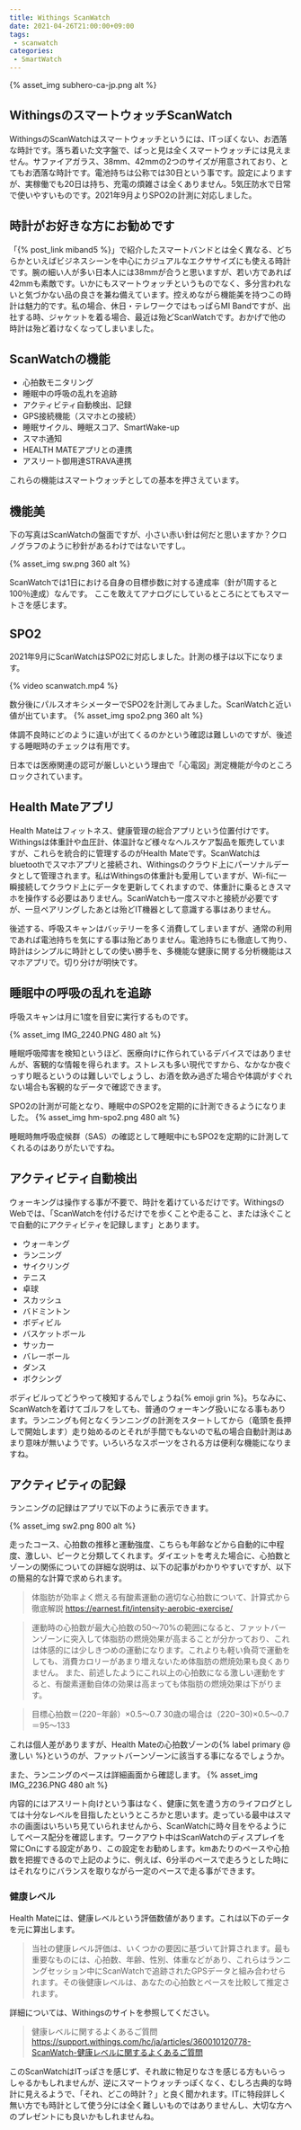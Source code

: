 ```yaml
---
title: Withings ScanWatch
date: 2021-04-26T21:00:00+09:00
tags:
 - scanwatch
categories:
 - SmartWatch
---
```

{% asset_img subhero-ca-jp.png alt %}

## WithingsのスマートウォッチScanWatch

WithingsのScanWatchはスマートウォッチというには、ITっぽくない、お洒落な時計です。落ち着いた文字盤で、ぱっと見は全くスマートウォッチには見えません。サファイアガラス、38mm、42mmの2つのサイズが用意されており、とてもお洒落な時計です。電池持ちは公称では30日という事です。設定によりますが、実稼働でも20日は持ち、充電の煩雑さは全くありません。5気圧防水で日常で使いやすいものです。2021年9月よりSPO2の計測に対応しました。

<!-- more -->

## 時計がお好きな方にお勧めです

「{% post_link miband5 %}」で紹介したスマートバンドとは全く異なる、どちらかといえばビジネスシーンを中心にカジュアルなエクササイズにも使える時計です。腕の細い人が多い日本人には38mmが合うと思いますが、若い方であれば42mmも素敵です。いかにもスマートウォッチというものでなく、多分言われないと気づかない品の良さを兼ね備えています。控えめながら機能美を持つこの時計は魅力的です。私の場合、休日・テレワークではもっぱらMI Bandですが、出社する時、ジャケットを着る場合、最近は殆どScanWatchです。おかげで他の時計は殆ど着けなくなってしまいました。

## ScanWatchの機能

- 心拍数モニタリング
- 睡眠中の呼吸の乱れを追跡
- アクティビティ自動検出、記録
- GPS接続機能（スマホとの接続）
- 睡眠サイクル、睡眠スコア、SmartWake-up
- スマホ通知
- HEALTH MATEアプリとの連携
- アスリート御用達STRAVA連携

これらの機能はスマートウォッチとしての基本を押さえています。

## 機能美

下の写真はScanWatchの盤面ですが、小さい赤い針は何だと思いますか？クロノグラフのように秒針があるわけではないですし。

{% asset_img sw.png 360 alt %}

ScanWatchでは1日における自身の目標歩数に対する達成率（針が1周すると100％達成）なんです。
ここを敢えてアナログにしているところにとてもスマートさを感じます。

## SPO2

2021年9月にScanWatchはSPO2に対応しました。計測の様子は以下になります。

{% video scanwatch.mp4 %}

数分後にパルスオキシメーターでSPO2を計測してみました。ScanWatchと近い値が出ています。
{% asset_img spo2.png 360 alt %}

体調不良時にどのように違いが出てくるのかという確認は難しいのですが、後述する睡眠時のチェックは有用です。

日本では医療関連の認可が厳しいという理由で「心電図」測定機能が今のところロックされています。

## Health Mateアプリ

Health Mateはフィットネス、健康管理の総合アプリという位置付けです。Withingsは体重計や血圧計、体温計など様々なヘルスケア製品を販売していますが、これらを統合的に管理するのがHealth Mateです。ScanWatchはbluetoothでスマホアプリと接続され、Withingsのクラウド上にパーソナルデータとして管理されます。私はWithingsの体重計も愛用していますが、Wi-fiに一瞬接続してクラウド上にデータを更新してくれますので、体重計に乗るときスマホを操作する必要はありません。ScanWatchも一度スマホと接続が必要ですが、一旦ペアリングしたあとは殆どIT機器として意識する事はありません。

後述する、呼吸スキャンはバッテリーを多く消費してしまいますが、通常の利用であれば電池持ちを気にする事は殆どありません。電池持ちにも徹底して拘り、時計はシンプルに時計としての使い勝手を、多機能な健康に関する分析機能はスマホアプリで。切り分けが明快です。

## 睡眠中の呼吸の乱れを追跡

呼吸スキャンは月に1度を目安に実行するものです。

{% asset_img IMG_2240.PNG 480 alt %}

睡眠呼吸障害を検知というほど、医療向けに作られているデバイスではありませんが、客観的な情報を得られます。ストレスも多い現代ですから、なかなか夜ぐっすり眠るというのは難しいでしょうし、お酒を飲み過ぎた場合や体調がすぐれない場合も客観的なデータで確認できます。

SPO2の計測が可能となり、睡眠中のSPO2を定期的に計測できるようになりました。
{% asset_img hm-spo2.png 480 alt %}

睡眠時無呼吸症候群（SAS）の確認として睡眠中にもSPO2を定期的に計測してくれるのはありがたいですね。

## アクティビティ自動検出

ウォーキングは操作する事が不要で、時計を着けているだけです。WithingsのWebでは、「ScanWatchを付けるだけでを歩くことや走ること、または泳ぐことで自動的にアクティビティを記録します」とあります。

- ウォーキング
- ランニング
- サイクリング
- テニス
- 卓球
- スカッシュ
- バドミントン
- ボディビル
- バスケットボール
- サッカー
- バレーボール
- ダンス
- ボクシング

ボディビルってどうやって検知するんでしょうね{% emoji grin %}。ちなみに、ScanWatchを着けてゴルフをしても、普通のウォーキング扱いになる事もあります。ランニングも何となくランニングの計測をスタートしてから（竜頭を長押しで開始します）走り始めるのとそれが手間でもないので私の場合自動計測はあまり意味が無いようです。いろいろなスポーツをされる方は便利な機能になりますね。

## アクティビティの記録

ランニングの記録はアプリで以下のように表示できます。

{% asset_img sw2.png 800 alt %}

走ったコース、心拍数の推移と運動強度、こちらも年齢などから自動的に中程度、激しい、ピークと分類してくれます。ダイエットを考えた場合に、心拍数とゾーンの関係についての詳細な説明は、以下の記事がわかりやすいですが、以下の簡易的な計算で求められます。
> 体脂肪が効率よく燃える有酸素運動の適切な心拍数について、計算式から徹底解説
 <https://earnest.fit/intensity-aerobic-exercise/>

>運動時の心拍数が最大心拍数の50〜70%の範囲になると、ファットバーンゾーンに突入して体脂肪の燃焼効果が高まることが分かっており、これは体感的には少しきつめの運動になります。これよりも軽い負荷で運動をしても、消費カロリーがあまり増えないため体脂肪の燃焼効果も良くありません。
>また、前述したようにこれ以上の心拍数になる激しい運動をすると、有酸素運動自体の効果は高まっても体脂肪の燃焼効果は下がります。

>目標心拍数＝(220−年齢）×0.5〜0.7
>30歳の場合は（220−30)×0.5〜0.7＝95〜133

これは個人差がありますが、Health Mateの心拍数ゾーンの{% label primary @激しい %}というのが、ファットバーンゾーンに該当する事になるでしょうか。

また、ランニングのペースは詳細画面から確認します。
{% asset_img IMG_2236.PNG 480 alt %}

内容的にはアスリート向けという事はなく、健康に気を遣う方のライフログとしては十分なレベルを目指したというところかと思います。走っている最中はスマホの画面はいちいち見ていられませんから、ScanWatchに時々目をやるようにしてペース配分を確認します。ワークアウト中はScanWatchのディスプレイを常にOnにする設定があり、この設定をお勧めします。kmあたりのペースや心拍数を把握できるので上記のように、例えば、6分半のペースで走ろうとした時にはそれなりにバランスを取りながら一定のペースで走る事ができます。

### 健康レベル
Health Mateには、健康レベルという評価数値があります。これは以下のデータを元に算出します。
>当社の健康レベル評価は、いくつかの要因に基づいて計算されます。最も重要なものには、心拍数、年齢、性別、体重などがあり、これらはランニングセッション中にScanWatchで追跡されたGPSデータと組み合わせられます。その後健康レベルは、あなたの心拍数とペースを比較して推定されます。

詳細については、Withingsのサイトを参照してください。
> 健康レベルに関するよくあるご質問
 <https://support.withings.com/hc/ja/articles/360010120778-ScanWatch-健康レベルに関するよくあるご質問>

このScanWatchはITっぽさを感じず、それ故に物足りなさを感じる方もいらっしゃるかもしれませんが、逆にスマートウォッチっぽくなく、むしろ古典的な時計に見えるようで、「それ、どこの時計？」と良く聞かれます。ITに特段詳しく無い方でも時計として使う分には全く難しいものではありませんし、大切な方へのプレゼントにも良いかもしれませんね。
